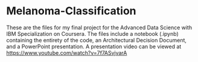 # Melanoma-Classification
These are the files for my final project for the Advanced Data Science with IBM Specialization on Coursera. The files include a notebook (.ipynb) containing the entirety of the code, an Architectural Decision Document, and a PowerPoint presentation. A presentation video can be viewed at https://www.youtube.com/watch?v=7f7ASvjvarA
